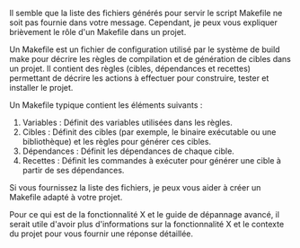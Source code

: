 Il semble que la liste des fichiers générés pour servir le script Makefile ne soit pas fournie dans votre message. Cependant, je peux vous expliquer brièvement le rôle d'un Makefile dans un projet.

Un Makefile est un fichier de configuration utilisé par le système de build make pour décrire les règles de compilation et de génération de cibles dans un projet. Il contient des règles (cibles, dépendances et recettes) permettant de décrire les actions à effectuer pour construire, tester et installer le projet.

Un Makefile typique contient les éléments suivants :

1. Variables : Définit des variables utilisées dans les règles.
2. Cibles : Définit des cibles (par exemple, le binaire exécutable ou une bibliothèque) et les règles pour générer ces cibles.
3. Dépendances : Définit les dépendances de chaque cible.
4. Recettes : Définit les commandes à exécuter pour générer une cible à partir de ses dépendances.

Si vous fournissez la liste des fichiers, je peux vous aider à créer un Makefile adapté à votre projet.

Pour ce qui est de la fonctionnalité X et le guide de dépannage avancé, il serait utile d'avoir plus d'informations sur la fonctionnalité X et le contexte du projet pour vous fournir une réponse détaillée.